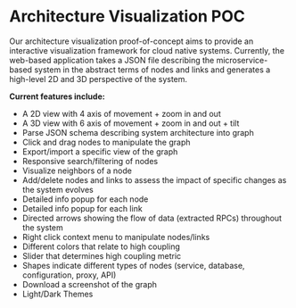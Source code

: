 # Architecture Visualization POC
Our architecture visualization proof-of-concept aims to provide an interactive visualization framework for cloud native systems. Currently, the web-based application takes a JSON file describing the microservice-based system in the abstract terms of nodes and links and generates a high-level 2D and 3D perspective of the system.

**Current features include:**
* A 2D view with 4 axis of movement + zoom in and out
* A 3D view with 6 axis of movement + zoom in and out + tilt
* Parse JSON schema describing system architecture into graph
* Click and drag nodes to manipulate the graph
* Export/import a specific view of the graph
* Responsive search/filtering of nodes
* Visualize neighbors of a node
* Add/delete nodes and links to assess the impact of specific changes as the system evolves
* Detailed info popup for each node
* Detailed info popup for each link
* Directed arrows showing the flow of data (extracted RPCs) throughout the system
* Right click context menu to manipulate nodes/links
* Different colors that relate to high coupling
* Slider that determines high coupling metric
* Shapes indicate different types of nodes (service, database, configuration, proxy, API)
* Download a screenshot of the graph
* Light/Dark Themes
